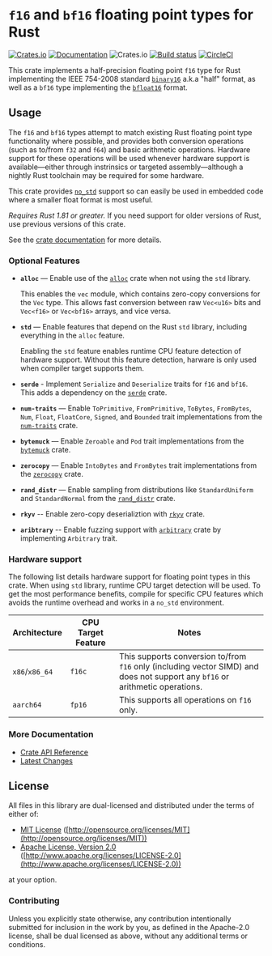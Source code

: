 # `f16` and `bf16` floating point types for Rust
[![Crates.io](https://img.shields.io/crates/v/half.svg)](https://crates.io/crates/half/) [![Documentation](https://docs.rs/half/badge.svg)](https://docs.rs/half/) ![Crates.io](https://img.shields.io/crates/l/half) [![Build status](https://github.com/starkat99/half-rs/actions/workflows/rust.yml/badge.svg?branch=main&event=push)](https://github.com/starkat99/half-rs/actions/workflows/rust.yml) [![CircleCI](https://dl.circleci.com/status-badge/img/gh/starkat99/half-rs/tree/main.svg?style=svg)](https://dl.circleci.com/status-badge/redirect/gh/starkat99/half-rs/tree/main)

This crate implements a half-precision floating point `f16` type for Rust implementing the IEEE
754-2008 standard [`binary16`](https://en.wikipedia.org/wiki/Half-precision_floating-point_format)
a.k.a "half" format, as well as a `bf16` type implementing the
[`bfloat16`](https://en.wikipedia.org/wiki/Bfloat16_floating-point_format) format.

## Usage

The `f16` and `bf16` types attempt to match existing Rust floating point type functionality where possible, and provides both conversion operations (such as to/from `f32` and `f64`) and basic
arithmetic operations. Hardware support for these operations will be used whenever hardware support
is available—either through instrinsics or targeted assembly—although a nightly Rust toolchain may
be required for some hardware.

This crate provides [`no_std`](https://rust-embedded.github.io/book/intro/no-std.html) support so can easily be used in embedded code where a smaller float format is most useful.

*Requires Rust 1.81 or greater.* If you need support for older versions of Rust, use previous 
versions of this crate.

See the [crate documentation](https://docs.rs/half/) for more details.

### Optional Features

- **`alloc`** — Enable use of the [`alloc`](https://doc.rust-lang.org/alloc/) crate when not using
  the `std` library.

  This enables the `vec` module, which contains zero-copy conversions for the `Vec` type. This
  allows fast conversion between raw `Vec<u16>` bits and `Vec<f16>` or `Vec<bf16>` arrays, and vice
  versa.

- **`std`** — Enable features that depend on the Rust `std` library, including everything in the
  `alloc` feature.

  Enabling the `std` feature enables runtime CPU feature detection of hardware support.
  Without this feature detection, harware is only used when compiler target supports them.

- **`serde`** - Implement `Serialize` and `Deserialize` traits for `f16` and `bf16`. This adds a
  dependency on the [`serde`](https://crates.io/crates/serde) crate.

- **`num-traits`** — Enable `ToPrimitive`, `FromPrimitive`, `ToBytes`, `FromBytes`, `Num`, `Float`,
  `FloatCore`, `Signed`, and `Bounded` trait implementations from the
  [`num-traits`](https://crates.io/crates/num-traits) crate.

- **`bytemuck`** — Enable `Zeroable` and `Pod` trait implementations from the
  [`bytemuck`](https://crates.io/crates/bytemuck) crate.

- **`zerocopy`** — Enable `IntoBytes` and `FromBytes` trait implementations from the 
  [`zerocopy`](https://crates.io/crates/zerocopy) crate.

- **`rand_distr`** — Enable sampling from distributions like `StandardUniform` and `StandardNormal` 
  from the [`rand_distr`](https://crates.io/crates/rand_distr) crate.

- **`rkyv`** -- Enable zero-copy deserializtion with [`rkyv`](https://crates.io/crates/rkyv) crate.

- **`aribtrary`** -- Enable fuzzing support with [`arbitrary`](https://crates.io/crates/arbitrary) 
  crate by implementing `Arbitrary` trait.

### Hardware support

The following list details hardware support for floating point types in this crate. When using `std`
library, runtime CPU target detection will be used. To get the most performance benefits, compile
for specific CPU features which avoids the runtime overhead and works in a `no_std` environment.

| Architecture | CPU Target Feature | Notes |
| ------------ | ------------------ | ----- |
| `x86`/`x86_64` | `f16c` | This supports conversion to/from `f16` only (including vector SIMD) and does not support any `bf16` or arithmetic operations. |
| `aarch64` | `fp16` | This supports all operations on `f16` only. |

### More Documentation

- [Crate API Reference](https://docs.rs/half/)
- [Latest Changes](CHANGELOG.md)

## License

All files in this library are dual-licensed and distributed under the terms of either of:

* [MIT License](LICENSE-MIT)
  ([http://opensource.org/licenses/MIT](http://opensource.org/licenses/MIT))
* [Apache License, Version 2.0](LICENSE-APACHE)
  ([http://www.apache.org/licenses/LICENSE-2.0](http://www.apache.org/licenses/LICENSE-2.0))

at your option.

### Contributing

Unless you explicitly state otherwise, any contribution intentionally submitted for inclusion in the
work by you, as defined in the Apache-2.0 license, shall be dual licensed as above, without any
additional terms or conditions.
